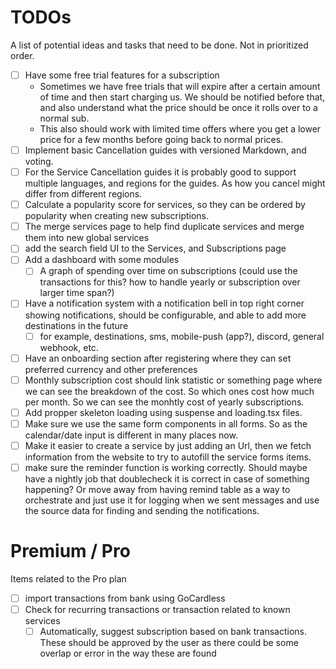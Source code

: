# TODOs
A list of potential ideas and tasks that need to be done. Not in prioritized order.

- [ ] Have some free trial features for a subscription
  - Sometimes we have free trials that will expire after a certain amount of time and then start charging us. We should be notified before that, and also understand what the price should be once it rolls over to a normal sub.
  - This also should work with limited time offers where you get a lower price for a few months before going back to normal prices.
- [ ] Implement basic Cancellation guides with versioned Markdown, and voting.
- [ ] For the Service Cancellation guides it is probably good to support multiple languages, and regions for the guides. As how you cancel might differ from different regions.
- [ ] Calculate a popularity score for services, so they can be ordered by popularity when creating new subscriptions. 
- [ ] The merge services page to help find duplicate services and merge them into new global services
- [ ] add the search field UI to the Services, and Subscriptions page
- [ ] Add a dashboard with some modules
  - [ ] A graph of spending over time on subscriptions (could use the transactions for this? how to handle yearly or subscription over larger time span?)
- [ ] Have a notification system with a notification bell in top right corner showing notifications, should be configurable, and able to add more destinations in the future
  - [ ] for example, destinations, sms, mobile-push (app?), discord, general webhook, etc.
- [ ] Have an onboarding section after registering where they can set preferred currency and other preferences
- [ ] Monthly subscription cost should link statistic or something page where we can see the breakdown of the cost. So which ones cost how much per month. So we can see the monhtly cost of yearly subscriptions.
- [ ] Add propper skeleton loading using suspense and loading.tsx files.
- [ ] Make sure we use the same form components in all forms. So as the calendar/date input is different in many places now. 
- [ ] Make it easier to create a service by just adding an Url, then we fetch information from the website to try to autofill the service forms items.
- [ ] make sure the reminder function is working correctly. Should maybe have a nightly job that doublecheck it is correct in case of something happening? Or move away from having remind table as a way to orchestrate and just use it for logging when we sent messages and use the source data for finding and sending the notifications.

# Premium / Pro 
Items related to the Pro plan 
- [ ] import transactions from bank using GoCardless
- [ ] Check for recurring transactions or transaction related to known services
  - [ ] Automatically, suggest subscription based on bank transactions. These should be approved by the user as there could be some overlap or error in the way these are found
